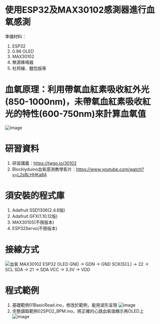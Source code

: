 # 使用ESP32及MAX30102感測器進行血氧感測
準備材料：

  1. ESP32
  2. 0.96 OLED  
  3. MAX30102
  4. 無源蜂鳴器
  5. 杜邦線、麵包版等

# 血氧原理：利用帶氧血紅素吸收紅外光(850-1000nm)，未帶氧血紅素吸收紅光的特性(600-750nm)來計算血氧值
![image](https://user-images.githubusercontent.com/40359899/227777815-6c28d550-bf01-4060-96fd-013dd674d93d.png)

# 研習資料
  1. 研習講義：https://twgo.io/30102
  2. Blocklyduino血氧感測教學影片：https://www.youtube.com/watch?v=L2sBLHHKa8A

# 須安裝的程式庫
  1. Adafruit SSD1306(2.4.6版)
  2. Adafruit GFX(1.10.12版)
  3. MAX30105(不限版本)
  4. ESP32Servo(不限版本)

# 接線方式
![血氧](https://user-images.githubusercontent.com/40359899/227778216-cdd83eb2-a9d8-4ced-a4c1-eedbc5183757.jpg)
MAX30102     ESP32       OLED
GND	      ->  GDN   ->    GND
SCK(SCL)  ->  22	  ->	  SCL
SDA	      ->  21	  ->	  SDA
VCC	      ->  3.3V  ->	  VDD

# 程式範例
  1. 基礎範例01BasicRead.ino，修改於範例，能用波形呈現
![image](https://user-images.githubusercontent.com/40359899/227778530-55c4b15b-6a7b-474d-87d7-c520d53ce013.png)
  2. 完整讀取範例02SPO2_BPM.ino，將正確的心跳血氧值顯示再OLED上
![image](https://user-images.githubusercontent.com/40359899/227778486-bc797a14-94e2-4692-a078-8dcda1f6f17d.png)


